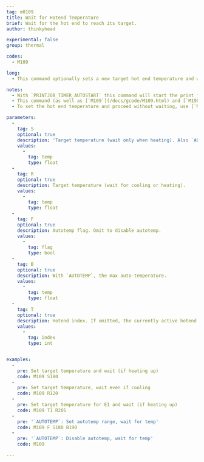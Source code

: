```yaml
---
tag: m0109
title: Wait for Hotend Temperature
brief: Wait for the hot end to reach its target.
author: thinkyhead

experimental: false
group: thermal

codes:
  - M109

long:
  - This command optionally sets a new target hot end temperature and waits for the target temperature to be reached before proceeding. If the temperature is set with `S` then `M109` waits *only when heating*. If the temperature is set with `R` then `M109` will also wait for the temperature to go down.

notes:
  - With `PRINTJOB_TIMER_AUTOSTART` this command will start the print job if heating, and stop the print job timer if the temperature is set at or below half of `EXTRUDE_MINTEMP`.
  - This command (as well as [`M109`](/docs/gcode/M109.html) and [`M190`](/docs/gcode/M190.html)) can block new commands from the host, preventing remote shutdown. However, if `EMERGENCY_PARSER` is enabled, a host can send `M108` to break out of the wait loop.
  - To set the hot end temperature and proceed without waiting, use [`M104`](/docs/gcode/M104.html).

parameters:
  -
    tag: S
    optional: true
    description: 'Target temperature (wait only when heating). Also `AUTOTEMP`: The min auto-temperature.'
    values:
      -
        tag: temp
        type: float
  -
    tag: R
    optional: true
    description: Target temperature (wait for cooling or heating).
    values:
      -
        tag: temp
        type: float
  -
    tag: F
    optional: true
    description: Autotemp flag. Omit to disable autotemp.
    values:
      -
        tag: flag
        type: bool
  -
    tag: B
    optional: true
    description: With `AUTOTEMP`, the max auto-temperature.
    values:
      -
        tag: temp
        type: float
  -
    tag: T
    optional: true
    description: Hotend index. If omitted, the currently active hotend will be used.
    values:
      -
        tag: index
        type: int


examples:
  -
    pre: Set target temperature and wait (if heating up)
    code: M109 S180
  -
    pre: Set target temperature, wait even if cooling
    code: M109 R120
  -
    pre: Set target temperature for E1 and wait (if heating up)
    code: M109 T1 R205
  -
    pre: '`AUTOTEMP`: Set autotemp range, wait for temp'
    code: M109 F S180 B190
  -
    pre: '`AUTOTEMP`: Disable autotemp, wait for temp'
    code: M109

---
```

